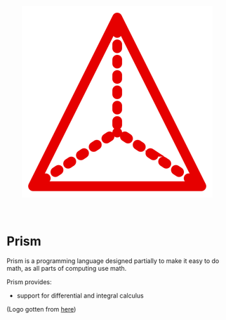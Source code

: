 <h1 align = "center">
<img id = "logo" src = "logo.svg">
</h1><br>


# Prism
Prism is a programming language designed partially to make it easy to do math, as all parts of computing use math.

Prism provides:
- support for differential and integral calculus

(Logo gotten from [here](https://www.svgrepo.com/svg/382617/3d-shape-3d-triangle-shape-geometric-prism-pyramid-shape))


